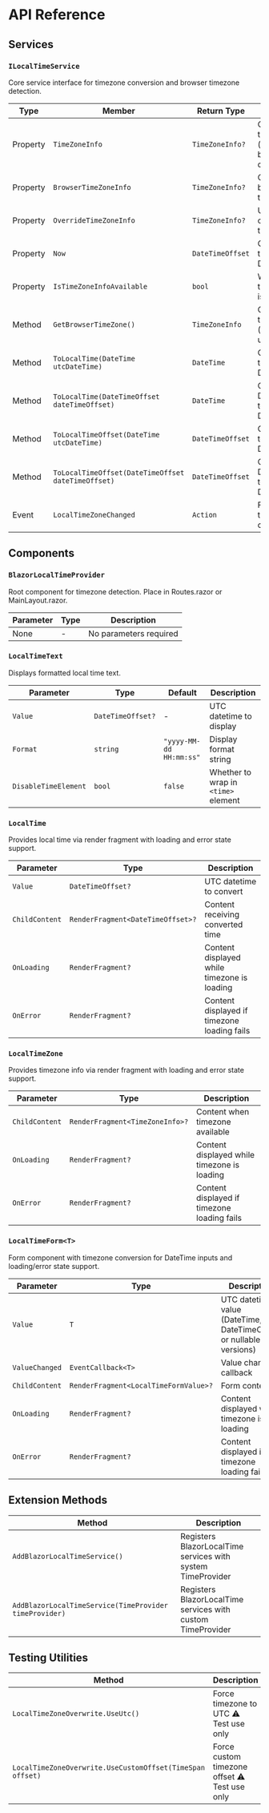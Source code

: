 # API Reference

## Services

### `ILocalTimeService`
Core service interface for timezone conversion and browser timezone detection.

| Type | Member | Return Type | Description |
|------|--------|-------------|-------------|
| Property | `TimeZoneInfo` | `TimeZoneInfo?` | Current timezone (override or browser-detected) |
| Property | `BrowserTimeZoneInfo` | `TimeZoneInfo?` | Original browser timezone |
| Property | `OverrideTimeZoneInfo` | `TimeZoneInfo?` | User-specified override timezone |
| Property | `Now` | `DateTimeOffset` | Current local time as DateTimeOffset |
| Property | `IsTimeZoneInfoAvailable` | `bool` | Whether timezone info is available |
| Method | `GetBrowserTimeZone()` | `TimeZoneInfo` | Gets browser timezone (throws if unavailable) |
| Method | `ToLocalTime(DateTime utcDateTime)` | `DateTime` | Converts UTC to local DateTime |
| Method | `ToLocalTime(DateTimeOffset dateTimeOffset)` | `DateTime` | Converts DateTimeOffset to local DateTime |
| Method | `ToLocalTimeOffset(DateTime utcDateTime)` | `DateTimeOffset` | Converts UTC to local DateTimeOffset |
| Method | `ToLocalTimeOffset(DateTimeOffset dateTimeOffset)` | `DateTimeOffset` | Converts DateTimeOffset to local DateTimeOffset |
| Event | `LocalTimeZoneChanged` | `Action` | Fired when timezone changes |

## Components

### `BlazorLocalTimeProvider`
Root component for timezone detection. Place in Routes.razor or MainLayout.razor.

| Parameter | Type | Description |
|-----------|------|-------------|
| None | - | No parameters required |

### `LocalTimeText`
Displays formatted local time text.

| Parameter | Type | Default | Description |
|-----------|------|---------|-------------|
| `Value` | `DateTimeOffset?` | - | UTC datetime to display |
| `Format` | `string` | `"yyyy-MM-dd HH:mm:ss"` | Display format string |
| `DisableTimeElement` | `bool` | `false` | Whether to wrap in `<time>` element |

### `LocalTime`
Provides local time via render fragment with loading and error state support.

| Parameter | Type | Description |
|-----------|------|-------------|
| `Value` | `DateTimeOffset?` | UTC datetime to convert |
| `ChildContent` | `RenderFragment<DateTimeOffset>?` | Content receiving converted time |
| `OnLoading` | `RenderFragment?` | Content displayed while timezone is loading |
| `OnError` | `RenderFragment?` | Content displayed if timezone loading fails |

### `LocalTimeZone`
Provides timezone info via render fragment with loading and error state support.

| Parameter | Type | Description |
|-----------|------|-------------|
| `ChildContent` | `RenderFragment<TimeZoneInfo>?` | Content when timezone available |
| `OnLoading` | `RenderFragment?` | Content displayed while timezone is loading |
| `OnError` | `RenderFragment?` | Content displayed if timezone loading fails |

### `LocalTimeForm<T>`
Form component with timezone conversion for DateTime inputs and loading/error state support.

| Parameter | Type | Description |
|-----------|------|-------------|
| `Value` | `T` | UTC datetime value (DateTime, DateTimeOffset, or nullable versions) |
| `ValueChanged` | `EventCallback<T>` | Value change callback |
| `ChildContent` | `RenderFragment<LocalTimeFormValue>?` | Form content |
| `OnLoading` | `RenderFragment?` | Content displayed while timezone is loading |
| `OnError` | `RenderFragment?` | Content displayed if timezone loading fails |

## Extension Methods

| Method | Description |
|--------|-------------|
| `AddBlazorLocalTimeService()` | Registers BlazorLocalTime services with system TimeProvider |
| `AddBlazorLocalTimeService(TimeProvider timeProvider)` | Registers BlazorLocalTime services with custom TimeProvider |

## Testing Utilities

| Method | Description |
|--------|-------------|
| `LocalTimeZoneOverwrite.UseUtc()` | Force timezone to UTC ⚠️ Test use only |
| `LocalTimeZoneOverwrite.UseCustomOffset(TimeSpan offset)` | Force custom timezone offset ⚠️ Test use only |